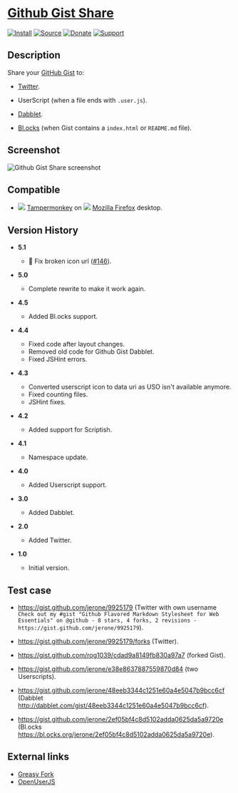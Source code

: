# [Github Gist Share](https://github.com/jerone/UserScripts/tree/master/Github_Gist_Share)

[![Install](https://raw.github.com/jerone/UserScripts/master/_resources/Install-button.png)](https://github.com/jerone/UserScripts/raw/master/Github_Gist_Share/157850.user.js)
[![Source](https://raw.github.com/jerone/UserScripts/master/_resources/Source-button.png)](https://github.com/jerone/UserScripts/blob/master/Github_Gist_Share/157850.user.js)
[![Donate](https://raw.github.com/jerone/UserScripts/master/_resources/Donate-button.png)](https://www.paypal.com/cgi-bin/webscr?cmd=_s-xclick&hosted_button_id=VCYMHWQ7ZMBKW)
[![Support](https://raw.github.com/jerone/UserScripts/master/_resources/Support-button.png)](https://github.com/jerone/UserScripts/issues)

## Description

Share your [GitHub Gist](https://gist.github.com) to:

-   [Twitter](http://twitter.com).

-   UserScript (when a file ends with `.user.js`).

-   [Dabblet](http://dabblet.com).

-   [Bl.ocks](https://bl.ocks.org) (when Gist contains a `index.html` or
    `README.md` file).

## Screenshot

![Github Gist Share screenshot](https://github.com/jerone/UserScripts/raw/master/Github_Gist_Share/screenshot.png)

## Compatible

-   ![](https://raw.github.com/jerone/UserScripts/master/_resources/Tampermonkey.png) [Tampermonkey](https://addons.mozilla.org/firefox/addon/tampermonkey/) on ![](https://raw.github.com/jerone/UserScripts/master/_resources/Firefox.png) [Mozilla Firefox](http://www.mozilla.org/en-US/firefox/fx/#desktop) desktop.

## Version History

-   **5.1**

    -   🐛 Fix broken icon url ([#146](https://github.com/jerone/UserScripts/pull/146)).

-   **5.0**

    -   Complete rewrite to make it work again.

-   **4.5**

    -   Added Bl.ocks support.

-   **4.4**

    -   Fixed code after layout changes.
    -   Removed old code for Github Gist Dabblet.
    -   Fixed JSHint errors.

-   **4.3**

    -   Converted userscript icon to data uri as USO isn't available anymore.
    -   Fixed counting files.
    -   JSHint fixes.

-   **4.2**

    -   Added support for Scriptish.

-   **4.1**

    -   Namespace update.

-   **4.0**

    -   Added Userscript support.

-   **3.0**

    -   Added Dabblet.

-   **2.0**

    -   Added Twitter.

-   **1.0**

    -   Initial version.

## Test case

-   <https://gist.github.com/jerone/9925179> (Twitter with own username
    `Check out my #gist "Github Flavored Markdown Stylesheet for Web
Essentials" on @github - 8 stars, 4 forks, 2 revisions -
https://gist.github.com/jerone/9925179`).

-   <https://gist.github.com/jerone/9925179/forks> (Twitter).

-   <https://gist.github.com/rog1039/cdad9a8149fb830a97a7> (forked Gist).

-   <https://gist.github.com/jerone/e38e8637887559870d84> (two Userscripts).

-   <https://gist.github.com/jerone/48eeb3344c1251e60a4e5047b9bcc6cf> (Dabblet
    <http://dabblet.com/gist/48eeb3344c1251e60a4e5047b9bcc6cf>).

-   <https://gist.github.com/jerone/2ef05bf4c8d5102adda0625da5a9720e> (Bl.ocks
    <https://bl.ocks.org/jerone/2ef05bf4c8d5102adda0625da5a9720e>).

## External links

-   [Greasy Fork](https://greasyfork.org/scripts/54-github-gist-share)
-   [OpenUserJS](https://openuserjs.org/scripts/jerone/Github_Gist_Share)
